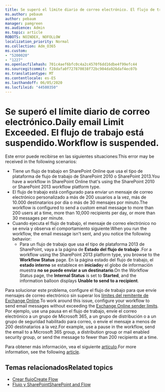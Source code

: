 ```yaml
---
title: Se superó el límite diario de correo electrónico. El flujo de trabajo está suspendido.
ms.author: pebaum
author: pebaum
manager: pamgreen
ms.audience: Admin
ms.topic: article
ROBOTS: NOINDEX, NOFOLLOW
localization_priority: Normal
ms.collection: Adm_O365
ms.custom:
- "5200020"
- "1227"
ms.openlocfilehash: 701c4aef6bfc0c4a2c4570f6dd16dbe4f99efc44
ms.sourcegitcommit: f28dafa0f727870038f72bc904da926daf4ec07b
ms.translationtype: MT
ms.contentlocale: es-ES
ms.lasthandoff: 06/05/2020
ms.locfileid: "44580350"
---
```

# <a name="daily-email-limit-exceeded-workflow-is-suspended"></a><span data-ttu-id="8e6d7-103">Se superó el límite diario de correo electrónico.</span><span class="sxs-lookup"><span data-stu-id="8e6d7-103">Daily email Limit Exceeded.</span></span> <span data-ttu-id="8e6d7-104">El flujo de trabajo está suspendido.</span><span class="sxs-lookup"><span data-stu-id="8e6d7-104">Workflow is suspended.</span></span>

<span data-ttu-id="8e6d7-105">Este error puede recibirse en las siguientes situaciones:</span><span class="sxs-lookup"><span data-stu-id="8e6d7-105">This error may be received in the following scenarios:</span></span>

- <span data-ttu-id="8e6d7-106">Tiene un flujo de trabajo en SharePoint Online que usa el tipo de plataforma de flujo de trabajo de SharePoint 2010 o SharePoint 2013.</span><span class="sxs-lookup"><span data-stu-id="8e6d7-106">You have a workflow in SharePoint Online that's using the SharePoint 2010 or SharePoint 2013 workflow platform type.</span></span>
- <span data-ttu-id="8e6d7-107">El flujo de trabajo está configurado para enviar un mensaje de correo electrónico personalizado a más de 200 usuarios a la vez, más de 10.000 destinatarios por día o más de 30 mensajes por minuto.</span><span class="sxs-lookup"><span data-stu-id="8e6d7-107">The workflow is configured to send a custom email message to more than 200 users at a time, more than 10,000 recipients per day, or more than 30 messages per minute.</span></span>
- <span data-ttu-id="8e6d7-108">Cuando ejecuta el flujo de trabajo, el mensaje de correo electrónico no se envía y observa el comportamiento siguiente:</span><span class="sxs-lookup"><span data-stu-id="8e6d7-108">When you run the workflow, the email message isn't sent, and you notice the following behavior:</span></span>
    - <span data-ttu-id="8e6d7-109">Para un flujo de trabajo que usa el tipo de plataforma 2013 de SharePoint, vaya a la página de **Estado del flujo de trabajo** .</span><span class="sxs-lookup"><span data-stu-id="8e6d7-109">For a workflow using the SharePoint 2013 platform type, you browse to the **Workflow Status** page.</span></span> <span data-ttu-id="8e6d7-110">En la página estado del flujo de trabajo, el **estado interno** se establece en **iniciado**y el globo de información muestra **no se puede enviar a un destinatario**.</span><span class="sxs-lookup"><span data-stu-id="8e6d7-110">On the Workflow Status page, the **Internal Status** is set to **Started**, and the information balloon displays **Unable to send to a recipient**.</span></span>

<span data-ttu-id="8e6d7-111">Para solucionar este problema, configure el flujo de trabajo para que envíe mensajes de correo electrónico sin superar los [límites del remitente de Exchange Online](https://docs.microsoft.com/office365/servicedescriptions/exchange-online-service-description/exchange-online-limits#recipientlimits).</span><span class="sxs-lookup"><span data-stu-id="8e6d7-111">To work around this issue, configure your workflow to send email messages without exceeding the [Exchange Online sender limits](https://docs.microsoft.com/office365/servicedescriptions/exchange-online-service-description/exchange-online-limits#recipientlimits).</span></span> <span data-ttu-id="8e6d7-112">Por ejemplo, use una pausa en el flujo de trabajo, envíe el correo electrónico a un grupo de Microsoft 365, a un grupo de distribución o a un grupo de seguridad habilitado para correo, o envíe el mensaje a menos de 200 destinatarios a la vez.</span><span class="sxs-lookup"><span data-stu-id="8e6d7-112">For example, use a pause in the workflow, send the email to a Microsoft 365 group, a distribution group or mail enabled security group, or send the message to fewer than 200 recipients at a time.</span></span>


<span data-ttu-id="8e6d7-113">Para obtener más información, vea el siguiente [artículo](https://support.microsoft.com/help/3150442/daily-email-limit-has-exceeded-and-your-workflow-has-been-suspended-or).</span><span class="sxs-lookup"><span data-stu-id="8e6d7-113">For more information, see the following [article](https://support.microsoft.com/help/3150442/daily-email-limit-has-exceeded-and-your-workflow-has-been-suspended-or).</span></span>

## <a name="related-topics"></a><span data-ttu-id="8e6d7-114">Temas relacionados</span><span class="sxs-lookup"><span data-stu-id="8e6d7-114">Related topics</span></span>
- [<span data-ttu-id="8e6d7-115">Crear flujo</span><span class="sxs-lookup"><span data-stu-id="8e6d7-115">Create Flow</span></span>](https://support.office.com/article/Create-a-flow-for-a-list-or-library-in-SharePoint-Online-or-OneDrive-for-Business-a9c3e03b-0654-46af-a254-20252e580d01) 
- [<span data-ttu-id="8e6d7-116">Flujo y SharePoint</span><span class="sxs-lookup"><span data-stu-id="8e6d7-116">SharePoint and Flow</span></span>](https://flow.microsoft.com/blog/sharepoint-and-flow/) 